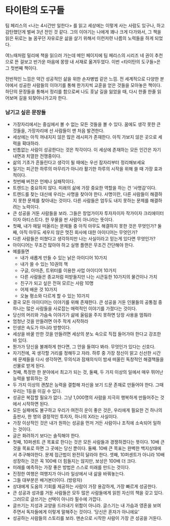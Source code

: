 # 타이탄의 도구들

팀 페리스의 <나는 4시간만 일한다> 를 읽고 세상에는 이렇게 사는 사람도 있구나, 하고 감탄했던게 벌써 3년 전인 것 같다. 그의 이야기는 나에게 꽤나 크게 다가와서, 그 책을 읽은 뒤로는 늘 꿈꾸던 자유로운 삶을 살기 위해서 이런저련 나름의 노력들을 하게 되었다.

여느때처럼 밀리에 책을 읽으러 가는데 메인 페이지에 팀 페리스의 시리즈 네 권이 추천으로 뜬 걸보고 반가운 마음에 몽땅 내 서재로 옮겨두었다. 이번 <타이탄의 도구들>은 그 첫번째 책이다.

전반적인 느낌은 약간 성공적인 삶을 위한 손자병법 같은 느낌. 전 세계적으로 다양한 분야에서 성공한 사람들의 이야기를 통해 한가지씩 교훈을 얻은 것들을 모아놓은 책이다. 하단의 문장들을 통해서 정리를 함으로써 나도 훗날 길을 잃었을 때, 다시 한줄 한줄 읽어보며 길을 되찾아나가고자 한다.

### 남기고 싶은 문장들

* 가장자리에서는 중심에서 볼 수 없는 모든 것들을 볼 수 있다. 꿈에도 생각 못한 큰 것들을, 가장자리에 선 사람들이 맨 처음 발견한다.
* 세상에는 아직 꺼내지지 않은 많은 레시피가 존재한다. 아직 가보지 않은 곳으로 세력을 확대하라.
* 빈틈없는 사람이 성공한다는 것은 착각이다. 이 세상에 존재하는 모든 인간은 자기 내면과 치열한 전쟁중이다.
* 삶의 기초가 흔들린다고 생각이 될 때에는 우선 잠자리부터 정리해보세요
* 일기는 피곤한 하루의 마무리가 아니라 활기한 하루의 시작을 위해 쓸 때 가장 효과적이다.
* 첫번째 버전은 언제나 실패작이다.
* 트렌드는 중요하지 않다. 미래의 삶에 가장 중요한 역할을 하는 건 ‘사명감’이다.
* 트렌드를 찾는 대신에 우리는 사명을 찾아야 한다. 사명이란, 다른 사람들이 해결하지 못한 문제를 찾아내는 것이다. 다른 사람들은 엄두도 내지 못하는 문제를 해결하려는 노력이다.
* 큰 성공을 거둔 사람들을 보라. 그들은 창업가이자 투자자이자 작가이자 크리에이터이자 아티스트다. 한 우물을 판 사람이 아니라는 뜻이다.
* 첫째, 내가 매일 떠올리는 문제들 중 아직 아무도 해결하지 못한 것은 무엇인가? 둘째, 아직 아무도 세우지 않은 멋진 회사에 대한 아이디어는 무엇인가?
* 다른 사람들은 미쳤다고 생각하지만 나는 사실이라고 믿는게 있다면 무엇인가?
* 아이디어는 무조건 많아야 하고 실행 플랜은 무조건 간단해야 한다.
* 예를들면
  * 내가 새롭게 만들 수 있는 낡은 아이디어 10가지
  * 내가 쓸 수 있는 10권의 책
  * 구글, 아마존, 트위터를 이용한 사업 아이디어 10가지
  * 다른 사람들은 종교처럼 떠받들지만 나는 시큰둥한 10가지의 물건이나 가치
  * 친구가 되고 싶은 전혀 모르는 사람 10명
  * 어제 배운 것 10가지
  * 오늘 평소와 다르게 할 수 있는 10가지
* 결국 모든 아이디어는 이야기를 위해 존재한다. 큰 성공을 거둔 인물들의 공통점 중 하나는 많은 사람들을 사로잡는 매력적인 이야기를 가졌다는 것이다.
* 당신의 머리와 가슴속 이야기가 삶에 울림을 주지 못하면 당장 사용을 멈춰라
* 엄청난 것을 만들려면 아주 작게 시작하라
* 인생은 속도가 아니라 방향이다.
* 세상을 바꿀 만한 것을 만들려면 세상의 분노 속으로 직접 들어가야 한다고 강조한 바 있다.
* 뭔가가 당신을 불쾌하게 한다면, 그 안을 들여다 봐라. 무엇인가 있다는 신호다.
* 자기전에, 꼭 생각할 거리를 정해두고 자라. 하루 중 가장 정신이 맑고 신선한 시간에 문제들을 다시 생각하면, 무의식과 잠재의식이 밤새 떠올린 독창적인 해결책들을 선물로 받게 된다.
* 첫째, 특정한 한 분야에서 최고가 되는 것, 둘째, 두 가지 이상의 일에서 매우 뛰어난 능력을 발휘하는 것
* 두 가지 이상의 괜찮은 능력을 결합해 자신을 보기 드문 존재로 만들어야 한다. 그때 우리는 1등을 이길 수 있다.
* 성공은 복잡할 필요가 없다. 그냥 1,000명의 사람을 지극히 행복하게 만들어주는 것에서 시작하면 된다.
* 모든 실패에도 불구하고 우리가 여전히 운이 좋은 것은, 우리에게 필요한 건 하나의 출판사, 한 명의 결정적인 투자자, 하나의 X라는 사실이다.
* 가장 이상적인 것은 내가 원하는 성공을 먼저 거든 사람이나 조직에 소속되어 일하는 것이다.
* 글은 화려하기 보다는 솔직해야 한다.
* 첫째, 10퍼센트 큰 목표로 한다는 것은 모든 사람들과 경쟁하겠다는 뜻이다. 10배 큰 것을 목표로 하면 그 곳에는 당신 뿐이다. 둘째. 10배 큰 목표는 완벽한 백지상태에서 추구해야한다. 문제 접근법이 완전히 달라야 한다. 셋째, 10퍼센트가 아니라 10배 성장하는 것은 꼭 100배 더 힘들지는 않지만, 보상은 100배 더 크다.
* 미래를 예측하는 가장 좋은 방법은 스스로 미래를 만드는 것이다.
* 진정한 여행은 여행지가 아니라 일상에서 내 삶을 바꿔놓는다.
* 그들 대부분은 배거본더이다. (방랑자)
* 상대에게 도움의 기회를 제공하는 사람이 가장 용감하게, 가장 빠르게 성공한다.
* 큰 성공과 성과를 거둔 사람들은 모두 많은 사람들에게 읽힌 자신의 책을 갖고 있다. 그러므로 글쓰기는 선택이 아니라 필수에 가깝다.
* 글쓰기는 지성과 교양을 드러내기 위함이 아니라. 글스기는 내 가슴과 영혼을 보여주면서 독자들에게 이렇게 말해주는 것이다. ‘당신은 혼자가 아니에요’
* 성공하는 사람들의 스토리를 보라. 맨손으로 시작한 사람이 가장 큰 성공을 거둔다.
